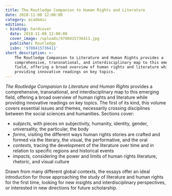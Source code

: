 ```yaml
---
title: The Routledge Companion to Human Rights and Literature
date: 2018-11-08 12:00:00
category: academic
editions:
- binding: hardcover
  date: 2018-11-08 12:00:00
  cover_image: /uploads/9780415736411.jpg
  publisher: Routledge
  isbn: '9780415736411'
short_description: >-
    The Routledge Companion to Literature and Human Rights provides a
    comprehensive, transnational, and interdisciplinary map to this emerging
    field, offering a broad overview of human rights and literature while
    providing innovative readings on key topics.
---
```


*The Routledge Companion to Literature and Human Rights* provides a comprehensive, transnational, and interdisciplinary map to this emerging field, offering a broad overview of human rights and literature while providing innovative readings on key topics. The first of its kind, this volume covers essential issues and themes, necessarily crossing disciplines between the social sciences and humanities. Sections cover:

* *subjects,* with pieces on subjectivity, humanity, identity, gender, universality, the particular, the body
* *forms,* visiting the different ways human rights stories are crafted and formed via the literary, the visual, the performative, and the oral
* *contexts,* tracing the development of the literature over time and in relation to specific regions and historical events
* *impacts,* considering the power and limits of human rights literature, rhetoric, and visual culture

Drawn from many different global contexts, the essays offer an ideal introduction for those approaching the study of literature and human rights for the first time, looking for new insights and interdisciplinary perspectives, or interested in new directions for future scholarship.

&nbsp;

&nbsp;